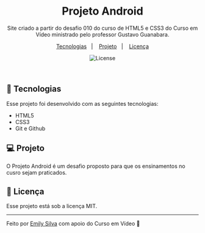 <h1 align="center"> Projeto Android </h1>

<p align="center">
Site criado a partir do desafio 010 do curso de HTML5 e CSS3 do Curso em Vídeo ministrado pelo professor Gustavo Guanabara.
</p>

<p align="center">
  <a href="#-tecnologias">Tecnologias</a>&nbsp;&nbsp;&nbsp;|&nbsp;&nbsp;&nbsp;
  <a href="#-projeto">Projeto</a>&nbsp;&nbsp;&nbsp;|&nbsp;&nbsp;&nbsp;
  <a href="#memo-licença">Licença</a>
</p>

<p align="center">
  <img alt="License" src="https://img.shields.io/static/v1?label=license&message=MIT&color=49AA26&labelColor=000000">
</p>

<br>

## 🚀 Tecnologias

Esse projeto foi desenvolvido com as seguintes tecnologias:

- HTML5
- CSS3
- Git e Github

## 💻 Projeto

O Projeto Android é um desafio proposto para que os ensinamentos no cusro sejam praticados.

## :memo: Licença

Esse projeto está sob a licença MIT.

---

Feito por [Emily Silva](https://github.com/emyrsilva) com apoio do Curso em Vídeo 💛

